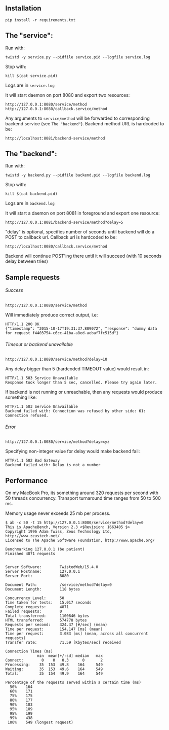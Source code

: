 ## Installation

    pip install -r requirements.txt

## The "service":

Run with:

    twistd -y service.py --pidfile service.pid --logfile service.log

Stop with:

    kill $(cat service.pid)

Logs are in ```service.log```

It will start daemon on port 8080 and export two resources:

    http://127.0.0.1:8080/service/method
    http://127.0.0.1:8080/callback.service/method

Any arguments to `service/method` will be forwarded to corresponding backend service (see `The "backend"`).
Backend method URL is hardcoded to be:

    http://localhost:8081/backend-service/method

## The "backend":

Run with:

    twistd -y backend.py --pidfile backend.pid --logfile backend.log

Stop with:

    kill $(cat backend.pid)

Logs are in `backend.log`

It will start a daemon on port 8081 in foreground and export one resource:

    http://127.0.0.1:8081/backend-service/method?delay=5

"delay" is optional, specifies number of seconds until backend will do a POST to callback url.
Callback url is hardcoded to be:

    http://localhost:8080/callback.service/method

Backend will continue POST'ing there until it will succeed (with 10 seconds delay between tries)

## Sample requests

###### Success

    http://127.0.0.1:8080/service/method

Will immediately produce correct output, i.e:

    HTTP/1.1 200 OK
    {"timestamp": "2015-10-17T19:31:37.889072", "response": "dummy data for request f4403754-c6cc-41ba-a8ed-aebaf7fc515d"}

###### Timeout or backend unavailable

    http://127.0.0.1:8080/service/method?delay=10

Any delay bigger than 5 (hardcoded TIMEOUT value) would result in:

    HTTP/1.1 503 Service Unavailable
    Response took longer than 5 sec, cancelled. Please try again later.

If backend is not running or unreachable, then any requests would produce something like:

    HTTP/1.1 503 Service Unavailable
    Backend failed with: Connection was refused by other side: 61: Connection refused.

###### Error

    http://127.0.0.1:8080/service/method?delay=xyz

Specifying non-integer value for delay would make backend fail:

    HTTP/1.1 502 Bad Gateway
    Backend failed with: Delay is not a number

## Performance

On my MacBook Pro, its something around 320 requests per second with 50 threads concurrency.
Transport turnaround time ranges from 50 to 500 ms.

Memory usage never exceeds 25 mb per process.

    $ ab -c 50 -t 15 http://127.0.0.1:8080/service/method?delay=0
    This is ApacheBench, Version 2.3 <$Revision: 1663405 $>
    Copyright 1996 Adam Twiss, Zeus Technology Ltd, http://www.zeustech.net/
    Licensed to The Apache Software Foundation, http://www.apache.org/

    Benchmarking 127.0.0.1 (be patient)
    Finished 4871 requests


    Server Software:        TwistedWeb/15.4.0
    Server Hostname:        127.0.0.1
    Server Port:            8080

    Document Path:          /service/method?delay=0
    Document Length:        118 bytes

    Concurrency Level:      50
    Time taken for tests:   15.017 seconds
    Complete requests:      4871
    Failed requests:        0
    Total transferred:      1100846 bytes
    HTML transferred:       574778 bytes
    Requests per second:    324.37 [#/sec] (mean)
    Time per request:       154.147 [ms] (mean)
    Time per request:       3.083 [ms] (mean, across all concurrent requests)
    Transfer rate:          71.59 [Kbytes/sec] received

    Connection Times (ms)
                  min  mean[+/-sd] median   max
    Connect:        0    0   0.3      0       2
    Processing:    35  153  49.8    164     549
    Waiting:       35  153  49.6    164     549
    Total:         35  154  49.9    164     549

    Percentage of the requests served within a certain time (ms)
      50%    164
      66%    171
      75%    175
      80%    177
      90%    183
      95%    189
      98%    199
      99%    438
     100%    549 (longest request)
